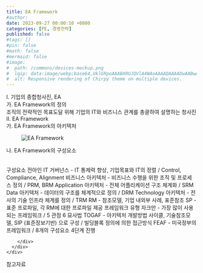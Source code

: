 ```yaml
---
title: EA Framework
#author: 
date: 2023-09-27 00:00:10 +0800
categories: [PE, 경영전략]
published: false
#tags: []
#pin: false
#math: false
#mermaid: false
#image:
#  path: /commons/devices-mockup.png
#  lqip: data:image/webp;base64,UklGRpoAAABXRUJQVlA4WAoAAAAQAAAADwAABwAAQUxQSDIAAAARL0AmbZurmr57yyIiqE8oiG0bejIYEQTgqiDA9vqnsUSI6H+oAERp2HZ65qP/VIAWAFZQOCBCAAAA8AEAnQEqEAAIAAVAfCWkAALp8sF8rgRgAP7o9FDvMCkMde9PK7euH5M1m6VWoDXf2FkP3BqV0ZYbO6NA/VFIAAAA
#  alt: Responsive rendering of Chirpy theme on multiple devices.
---
```


<div class="post-wrap">
  <div class="para">
    <div class="para-title">
      I. 기업의 종합청사진, EA
    </div>
    <div class="para-cntnt">
      <div class="para">
        <div class="para-title">
          가. EA Framework의 정의
        </div>
        <div class="para-cntnt">
            조직의 전략적인 목표도달 위해 기업의 IT와 비즈니스 관계를 총괄하여 설명하는 청사진
        </div>
      </div>
    </div>
  </div>
  
  <div class="para">
    <div class="para-title">
      II. EA Framework
    </div>
    <div class="para-cntnt">
      <div class="para">
        <div class="para-title">
          가. EA Framework의 아키텍처
        </div>
        <div class="para-cntnt">
          <figure class="post-figure">
            <img src="/assets/img/posts/EA-Framework.png" alt="EA Framework">
<!--            <figcaption>Source: Unveiling the Metaverse: Exploring Emerging Trends, Multifaceted Perspectives, and Future Challenges</figcaption>-->
          </figure>
        </div>
      </div>
      <div class="para">
        <div class="para-title">
          나. EA Framework의 구성요소
        </div>
        <div class="para-cntnt">
          <table class="post-table">
          </table>
          구성요소 전아인
  IT 거버넌스 - IT 통제력 향상, 기업목표와 IT의 정렬 / Control, Compliance, Alignment
  비즈니스 아키텍처 - 비즈니스 수행을 위한 조직 및 프로세스 정의 / PRM, BRM
  Application 아키텍처 - 전체 어플리케이션 구조 체계화 / SRM
  Data 아키텍처 - 데이터의 구조를 체계적으로 정의 / DRM
  Technology 아키텍처 - 전사의 기술 인프라 체계를 정의 / TRM
  RM - 참조모델, 기업 내외부 사례, 표준참조
  SP - 표준 프로파일, 각 RM에 대한 프로파일 제공
프레임워크 유형
  자크만 - 가장 많이 사용되는 프레임워크 / 5 관점 6 묘사법
  TOGAF - 아키텍처 개발방법 사이클, 기술참조모델, SIP (표준정보기반) 으로 구성 / 빌딩블록 정의에 의한 접근방식
  FEAF - 미국정부의 프레임워크 / 8개의 구성요소 4단계 진행

        </div>
      </div>
    </div>
  </div>

  <div class="refr-wrap">
    <div class="refr-title">
        참고자료
    </div>
    <ol class="refr-list">
    <!--    <li>(나현식, 최대선) <a target="_blank" href="https://scienceon.kisti.re.kr/commons/util/originalView.do?cn=JAKO202225948430499&oCn=JAKO202225948430499&dbt=JAKO&journal=NJOU00291864">메타버스 보안 위협 요소 및 대응 방안 검토</a></li>-->
    <!--    <li>(M. Uddin, S. Manickam, H. Ullah, M. Obaidat and A. Dandoush) <a target="_blank" href="https://ieeexplore.ieee.org/abstract/document/10138386">Unveiling the Metaverse: Exploring Emerging Trends, Multifaceted Perspectives, and Future Challenges</a></li>-->
    </ol>
  </div>
</div>

